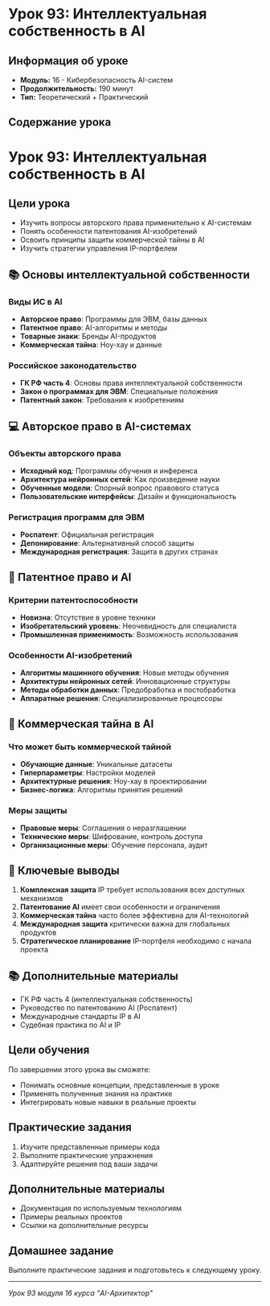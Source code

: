 # Урок 93: Интеллектуальная собственность в AI

## Информация об уроке
- **Модуль:** 16 - Кибербезопасность AI-систем
- **Продолжительность:** 190 минут
- **Тип:** Теоретический + Практический

## Содержание урока

# Урок 93: Интеллектуальная собственность в AI

## Цели урока
- Изучить вопросы авторского права применительно к AI-системам
- Понять особенности патентования AI-изобретений
- Освоить принципы защиты коммерческой тайны в AI
- Изучить стратегии управления IP-портфелем

## 📚 Основы интеллектуальной собственности

### Виды ИС в AI
- **Авторское право**: Программы для ЭВМ, базы данных
- **Патентное право**: AI-алгоритмы и методы
- **Товарные знаки**: Бренды AI-продуктов
- **Коммерческая тайна**: Ноу-хау и данные

### Российское законодательство
- **ГК РФ часть 4**: Основы права интеллектуальной собственности
- **Закон о программах для ЭВМ**: Специальные положения
- **Патентный закон**: Требования к изобретениям

## 💻 Авторское право в AI-системах

### Объекты авторского права
- **Исходный код**: Программы обучения и инференса
- **Архитектура нейронных сетей**: Как произведение науки
- **Обученные модели**: Спорный вопрос правового статуса
- **Пользовательские интерфейсы**: Дизайн и функциональность

### Регистрация программ для ЭВМ
- **Роспатент**: Официальная регистрация
- **Депонирование**: Альтернативный способ защиты
- **Международная регистрация**: Защита в других странах

## 🔬 Патентное право и AI

### Критерии патентоспособности
- **Новизна**: Отсутствие в уровне техники
- **Изобретательский уровень**: Неочевидность для специалиста
- **Промышленная применимость**: Возможность использования

### Особенности AI-изобретений
- **Алгоритмы машинного обучения**: Новые методы обучения
- **Архитектуры нейронных сетей**: Инновационные структуры
- **Методы обработки данных**: Предобработка и постобработка
- **Аппаратные решения**: Специализированные процессоры

## 🔐 Коммерческая тайна в AI

### Что может быть коммерческой тайной
- **Обучающие данные**: Уникальные датасеты
- **Гиперпараметры**: Настройки моделей
- **Архитектурные решения**: Ноу-хау в проектировании
- **Бизнес-логика**: Алгоритмы принятия решений

### Меры защиты
- **Правовые меры**: Соглашения о неразглашении
- **Технические меры**: Шифрование, контроль доступа
- **Организационные меры**: Обучение персонала, аудит

## 🎯 Ключевые выводы

1. **Комплексная защита** IP требует использования всех доступных механизмов
2. **Патентование AI** имеет свои особенности и ограничения
3. **Коммерческая тайна** часто более эффективна для AI-технологий
4. **Международная защита** критически важна для глобальных продуктов
5. **Стратегическое планирование** IP-портфеля необходимо с начала проекта

## 📚 Дополнительные материалы

- ГК РФ часть 4 (интеллектуальная собственность)
- Руководство по патентованию AI (Роспатент)
- Международные стандарты IP в AI
- Судебная практика по AI и IP

## Цели обучения
По завершении этого урока вы сможете:
- Понимать основные концепции, представленные в уроке
- Применять полученные знания на практике
- Интегрировать новые навыки в реальные проекты

## Практические задания
1. Изучите представленные примеры кода
2. Выполните практические упражнения
3. Адаптируйте решения под ваши задачи

## Дополнительные материалы
- Документация по используемым технологиям
- Примеры реальных проектов
- Ссылки на дополнительные ресурсы

## Домашнее задание
Выполните практические задания и подготовьтесь к следующему уроку.

---
*Урок 93 модуля 16 курса "AI-Архитектор"*
